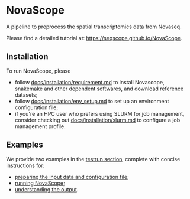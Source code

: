 # NovaScope

A pipeline to preprocess the spatial transcriptomics data from Novaseq.

Please find a detailed tutorial at: https://seqscope.github.io/NovaScope.

## Installation

To run NovaScope, please 
* follow [docs/installation/requirement.md](docs/installation/requirement.md) to install Novascope, snakemake and other dependent softwares, and download reference datasets;
* follow [docs/installation/env_setup.md](docs/installation/env_setup.md) to set up an environment configuration file;
* if you're an HPC user who prefers using SLURM for job management, consider checking out [docs/installation/slurm.md](docs/installation/slurm.md) to configure a job management profile.

## Examples

We provide two examples in the [testrun section](./testrun), complete with concise instructions for:
* [preparing the input data and configuration file](./docs/prep_input.md);
* [running NovaScope](./docs/execute.md);
* [understanding the output](./docs/output.md).
